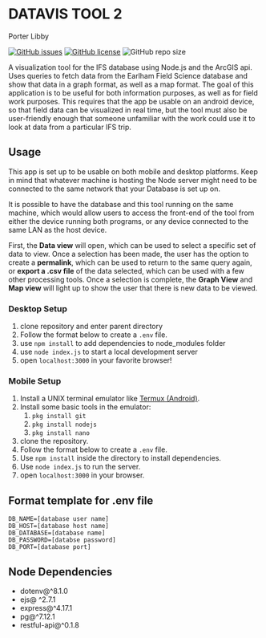 # DATAVIS TOOL 2

Porter Libby

[![GitHub issues](https://img.shields.io/github/issues/probably-not-porter/datavis)](https://github.com/probably-not-porter/datavis/issues)
[![GitHub license](https://img.shields.io/github/license/probably-not-porter/datavis)](https://github.com/probably-not-porter/datavis/blob/master/LICENSE)
![GitHub repo size](https://img.shields.io/github/repo-size/probably-not-porter/datavis)

A visualization tool for the IFS database using Node.js and the ArcGIS api. Uses queries to fetch data from the Earlham Field Science database and show that data in a graph format, as well as a map format. The goal of this application is to be useful for both information purposes, as well as for field work purposes. This requires that the app be usable on an android device, so that field data can be visualized in real time, but the tool must also be user-friendly enough that someone unfamiliar with the work could use it to look at data from a particular IFS trip.

## Usage
This app is set up to be usable on both mobile and desktop platforms. Keep in mind that whatever machine is hosting the Node server might need to be connected to the same network that your Database is set up on. 

It is possible to have the database and this tool running on the same machine, which would allow users to access the front-end of the tool from either the device running both programs, or any device connected to the same LAN as the host device.

First, the <strong>Data view</strong> will open, which can be used to select a specific set of data to view. Once a selection has been made, the user has the option to create a <strong>permalink</strong>, which can be used to return to the same query again, or <strong>export a .csv file</strong> of the data selected, which can be used with a few other processing tools. Once a selection is complete, the <strong>Graph View</strong> and <strong>Map view</strong> will light up to show the user that there is new data to be viewed.


### Desktop Setup
1. clone repository and enter parent directory
2. Follow the format below to create a `.env` file.
3. use `npm install` to add dependencies to node_modules folder
4. use `node index.js` to start a local development server
5. open `localhost:3000` in your favorite browser!

### Mobile Setup
1. Install a UNIX terminal emulator like [Termux (Android)](https://play.google.com/store/apps/details?id=com.termux&hl=en_US).
2. Install some basic tools in the emulator:
    1. ```pkg install git```
    2. ```pkg install nodejs```
    3. ```pkg install nano```
4. clone the repository.
3. Follow the format below to create a `.env` file.
4. Use `npm install` inside the directory to install dependencies.
5. Use `node index.js` to run the server.
6. open `localhost:3000` in your browser.

## Format template for .env file

```
DB_NAME=[database user name]
DB_HOST=[database host name]
DB_DATABASE=[database name]
DB_PASSWORD=[databse password]
DB_PORT=[database port]
```

## Node Dependencies
- dotenv@^8.1.0
- ejs@ ^2.7.1
- express@^4.17.1
- pg@^7.12.1
- restful-api@^0.1.8

